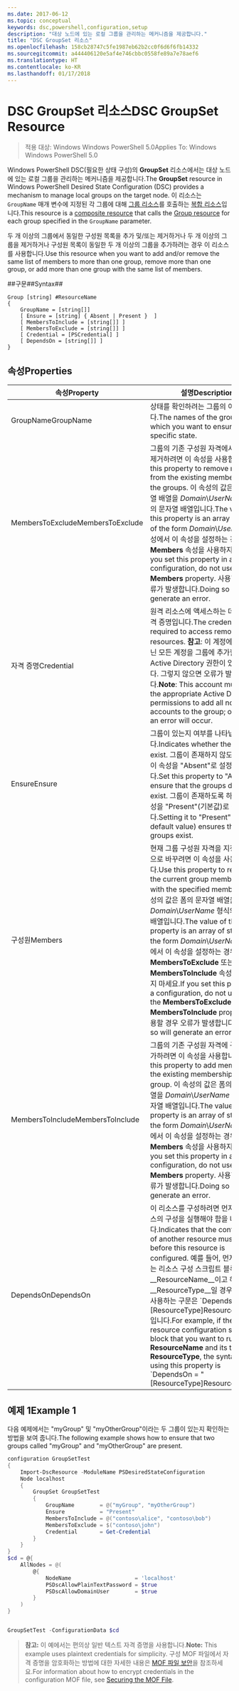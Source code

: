 ```yaml
---
ms.date: 2017-06-12
ms.topic: conceptual
keywords: dsc,powershell,configuration,setup
description: "대상 노드에 있는 로컬 그룹을 관리하는 메커니즘을 제공합니다."
title: "DSC GroupSet 리소스"
ms.openlocfilehash: 158cb28747c5fe1987eb62b2cc0f6d6f6fb14332
ms.sourcegitcommit: a444406120e5af4e746cbbc0558fe89a7e78aef6
ms.translationtype: HT
ms.contentlocale: ko-KR
ms.lasthandoff: 01/17/2018
---
```

# <a name="dsc-groupset-resource"></a><span data-ttu-id="b0f3a-104">DSC GroupSet 리소스</span><span class="sxs-lookup"><span data-stu-id="b0f3a-104">DSC GroupSet Resource</span></span>

> <span data-ttu-id="b0f3a-105">적용 대상: Windows Windows PowerShell 5.0</span><span class="sxs-lookup"><span data-stu-id="b0f3a-105">Applies To: Windows Windows PowerShell 5.0</span></span>

<span data-ttu-id="b0f3a-106">Windows PowerShell DSC(필요한 상태 구성)의 **GroupSet** 리소스에서는 대상 노드에 있는 로컬 그룹을 관리하는 메커니즘을 제공합니다.</span><span class="sxs-lookup"><span data-stu-id="b0f3a-106">The **GroupSet** resource in Windows PowerShell Desired State Configuration (DSC) provides a mechanism to manage local groups on the target node.</span></span> <span data-ttu-id="b0f3a-107">이 리소스는 `GroupName` 매개 변수에 지정된 각 그룹에 대해 [그룹 리소스](groupResource.md)를 호출하는 [복합 리소스](authoringResourceComposite.md)입니다.</span><span class="sxs-lookup"><span data-stu-id="b0f3a-107">This resource is a [composite resource](authoringResourceComposite.md) that calls the [Group resource](groupResource.md) for each group specified in the `GroupName` parameter.</span></span>

<span data-ttu-id="b0f3a-108">두 개 이상의 그룹에서 동일한 구성원 목록을 추가 및/또는 제거하거나 두 개 이상의 그룹을 제거하거나 구성원 목록이 동일한 두 개 이상의 그룹을 추가하려는 경우 이 리소스를 사용합니다.</span><span class="sxs-lookup"><span data-stu-id="b0f3a-108">Use this resource when you want to add and/or remove the same list of members to more than one group, remove more than one group, or add more than one group with the same list of members.</span></span>

##<a name="syntax"></a><span data-ttu-id="b0f3a-109">구문##</span><span class="sxs-lookup"><span data-stu-id="b0f3a-109">Syntax##</span></span>
```
Group [string] #ResourceName
{
    GroupName = [string[]]
    [ Ensure = [string] { Absent | Present }  ]
    [ MembersToInclude = [string[]] ]
    [ MembersToExclude = [string[]] ]
    [ Credential = [PSCredential] ]
    [ DependsOn = [string[]] ]
}
```

## <a name="properties"></a><span data-ttu-id="b0f3a-110">속성</span><span class="sxs-lookup"><span data-stu-id="b0f3a-110">Properties</span></span>

|  <span data-ttu-id="b0f3a-111">속성</span><span class="sxs-lookup"><span data-stu-id="b0f3a-111">Property</span></span>  |  <span data-ttu-id="b0f3a-112">설명</span><span class="sxs-lookup"><span data-stu-id="b0f3a-112">Description</span></span>   | 
|---|---| 
| <span data-ttu-id="b0f3a-113">GroupName</span><span class="sxs-lookup"><span data-stu-id="b0f3a-113">GroupName</span></span>| <span data-ttu-id="b0f3a-114">상태를 확인하려는 그룹의 이름입니다.</span><span class="sxs-lookup"><span data-stu-id="b0f3a-114">The names of the groups for which you want to ensure a specific state.</span></span>| 
| <span data-ttu-id="b0f3a-115">MembersToExclude</span><span class="sxs-lookup"><span data-stu-id="b0f3a-115">MembersToExclude</span></span>| <span data-ttu-id="b0f3a-116">그룹의 기존 구성원 자격에서 구성원을 제거하려면 이 속성을 사용합니다.</span><span class="sxs-lookup"><span data-stu-id="b0f3a-116">Use this property to remove members from the existing membership of the groups.</span></span> <span data-ttu-id="b0f3a-117">이 속성의 값은 폼의 문자열 배열을 *Domain*\\*UserName* 형식의 문자열 배열입니다.</span><span class="sxs-lookup"><span data-stu-id="b0f3a-117">The value of this property is an array of strings of the form *Domain*\\*UserName*.</span></span> <span data-ttu-id="b0f3a-118">구성에서 이 속성을 설정하는 경우 **Members** 속성을 사용하지 마세요.</span><span class="sxs-lookup"><span data-stu-id="b0f3a-118">If you set this property in a configuration, do not use the **Members** property.</span></span> <span data-ttu-id="b0f3a-119">사용할 경우 오류가 발생합니다.</span><span class="sxs-lookup"><span data-stu-id="b0f3a-119">Doing so will generate an error.</span></span>| 
| <span data-ttu-id="b0f3a-120">자격 증명</span><span class="sxs-lookup"><span data-stu-id="b0f3a-120">Credential</span></span>| <span data-ttu-id="b0f3a-121">원격 리소스에 액세스하는 데 필요한 자격 증명입니다.</span><span class="sxs-lookup"><span data-stu-id="b0f3a-121">The credentials required to access remote resources.</span></span> <span data-ttu-id="b0f3a-122">**참고**: 이 계정에 로컬이 아닌 모든 계정을 그룹에 추가할 수 있는 Active Directory 권한이 있어야 합니다. 그렇지 않으면 오류가 발생합니다.</span><span class="sxs-lookup"><span data-stu-id="b0f3a-122">**Note**: This account must have the appropriate Active Directory permissions to add all non-local accounts to the group; otherwise, an error will occur.</span></span>
| <span data-ttu-id="b0f3a-123">Ensure</span><span class="sxs-lookup"><span data-stu-id="b0f3a-123">Ensure</span></span>| <span data-ttu-id="b0f3a-124">그룹이 있는지 여부를 나타냅니다.</span><span class="sxs-lookup"><span data-stu-id="b0f3a-124">Indicates whether the groups exist.</span></span> <span data-ttu-id="b0f3a-125">그룹이 존재하지 않도록 하려면 이 속성을 "Absent"로 설정합니다.</span><span class="sxs-lookup"><span data-stu-id="b0f3a-125">Set this property to "Absent" to ensure that the groups do not exist.</span></span> <span data-ttu-id="b0f3a-126">그룹이 존재하도록 하려면 이 속성을 "Present"(기본값)로 설정합니다.</span><span class="sxs-lookup"><span data-stu-id="b0f3a-126">Setting it to "Present" (the default value) ensures that the groups exist.</span></span>| 
| <span data-ttu-id="b0f3a-127">구성원</span><span class="sxs-lookup"><span data-stu-id="b0f3a-127">Members</span></span>| <span data-ttu-id="b0f3a-128">현재 그룹 구성원 자격을 지정된 구성원으로 바꾸려면 이 속성을 사용합니다.</span><span class="sxs-lookup"><span data-stu-id="b0f3a-128">Use this property to replace the current group membership with the specified members.</span></span> <span data-ttu-id="b0f3a-129">이 속성의 값은 폼의 문자열 배열을 *Domain*\\*UserName* 형식의 문자열 배열입니다.</span><span class="sxs-lookup"><span data-stu-id="b0f3a-129">The value of this property is an array of strings of the form *Domain*\\*UserName*.</span></span> <span data-ttu-id="b0f3a-130">구성에서 이 속성을 설정하는 경우 **MembersToExclude** 또는 **MembersToInclude** 속성을 사용하지 마세요.</span><span class="sxs-lookup"><span data-stu-id="b0f3a-130">If you set this property in a configuration, do not use either the **MembersToExclude** or **MembersToInclude** property.</span></span> <span data-ttu-id="b0f3a-131">사용할 경우 오류가 발생합니다.</span><span class="sxs-lookup"><span data-stu-id="b0f3a-131">Doing so will generate an error.</span></span>| 
| <span data-ttu-id="b0f3a-132">MembersToInclude</span><span class="sxs-lookup"><span data-stu-id="b0f3a-132">MembersToInclude</span></span>| <span data-ttu-id="b0f3a-133">그룹의 기존 구성원 자격에 구성원을 추가하려면 이 속성을 사용합니다.</span><span class="sxs-lookup"><span data-stu-id="b0f3a-133">Use this property to add members to the existing membership of the group.</span></span> <span data-ttu-id="b0f3a-134">이 속성의 값은 폼의 문자열 배열을 *Domain*\\*UserName* 형식의 문자열 배열입니다.</span><span class="sxs-lookup"><span data-stu-id="b0f3a-134">The value of this property is an array of strings of the form *Domain*\\*UserName*.</span></span> <span data-ttu-id="b0f3a-135">구성에서 이 속성을 설정하는 경우 **Members** 속성을 사용하지 마세요.</span><span class="sxs-lookup"><span data-stu-id="b0f3a-135">If you set this property in a configuration, do not use the **Members** property.</span></span> <span data-ttu-id="b0f3a-136">사용할 경우 오류가 발생합니다.</span><span class="sxs-lookup"><span data-stu-id="b0f3a-136">Doing so will generate an error.</span></span>| 
| <span data-ttu-id="b0f3a-137">DependsOn</span><span class="sxs-lookup"><span data-stu-id="b0f3a-137">DependsOn</span></span> | <span data-ttu-id="b0f3a-138">이 리소스를 구성하려면 먼저 다른 리소스의 구성을 실행해야 함을 나타냅니다.</span><span class="sxs-lookup"><span data-stu-id="b0f3a-138">Indicates that the configuration of another resource must run before this resource is configured.</span></span> <span data-ttu-id="b0f3a-139">예를 들어, 먼저 실행하려는 리소스 구성 스크립트 블록의 ID가 __ResourceName__이고 해당 형식이 __ResourceType__일 경우, 이 속성을 사용하는 구문은 \`DependsOn = "[ResourceType]ResourceName"\`\`입니다.</span><span class="sxs-lookup"><span data-stu-id="b0f3a-139">For example, if the ID of the resource configuration script block that you want to run first is __ResourceName__ and its type is __ResourceType__, the syntax for using this property is \`DependsOn = "[ResourceType]ResourceName"\`\`.</span></span>| 

## <a name="example-1"></a><span data-ttu-id="b0f3a-140">예제 1</span><span class="sxs-lookup"><span data-stu-id="b0f3a-140">Example 1</span></span>

<span data-ttu-id="b0f3a-141">다음 예제에서는 "myGroup" 및 "myOtherGroup"이라는 두 그룹이 있는지 확인하는 방법을 보여 줍니다.</span><span class="sxs-lookup"><span data-stu-id="b0f3a-141">The following example shows how to ensure that two groups called "myGroup" and "myOtherGroup" are present.</span></span> 

```powershell
configuration GroupSetTest
{
    Import-DscResource -ModuleName PSDesiredStateConfiguration
    Node localhost
    {
        GroupSet GroupSetTest
        {
            GroupName        = @("myGroup", "myOtherGroup")
            Ensure           = "Present"
            MembersToInclude = @("contoso\alice", "contoso\bob")
            MembersToExclude = $("contoso\john")
            Credential       = Get-Credential
        }
    }
}
$cd = @{
    AllNodes = @(
        @{
            NodeName                    = 'localhost'
            PSDscAllowPlainTextPassword = $true
            PSDscAllowDomainUser        = $true
        }
    )
}


GroupSetTest -ConfigurationData $cd
```

><span data-ttu-id="b0f3a-142">**참고:** 이 예에서는 편의상 일반 텍스트 자격 증명을 사용합니다.</span><span class="sxs-lookup"><span data-stu-id="b0f3a-142">**Note:** This example uses plaintext credentials for simplicity.</span></span> <span data-ttu-id="b0f3a-143">구성 MOF 파일에서 자격 증명을 암호화하는 방법에 대한 자세한 내용은 [MOF 파일 보안](secureMOF.md)을 참조하세요.</span><span class="sxs-lookup"><span data-stu-id="b0f3a-143">For information about how to encrypt credentials in the configuration MOF file, see [Securing the MOF File](secureMOF.md).</span></span>


